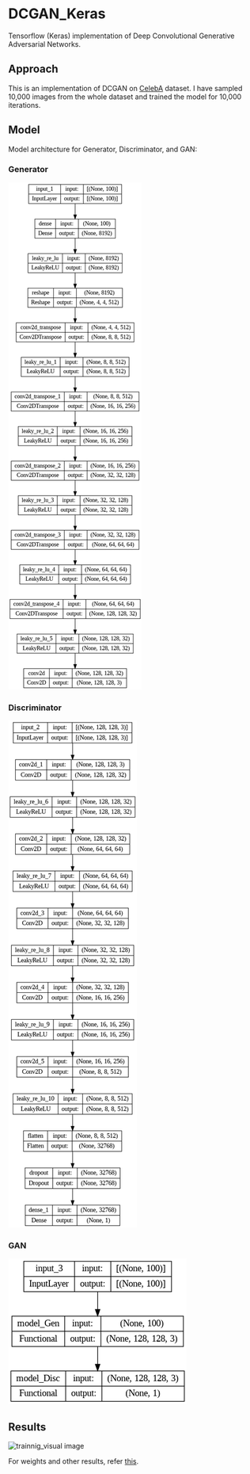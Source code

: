 # DCGAN_Keras
Tensorflow (Keras) implementation of Deep Convolutional Generative Adversarial Networks. 


## Approach
This is an implementation of DCGAN on [CelebA](https://mmlab.ie.cuhk.edu.hk/projects/CelebA.html) dataset. I have sampled 10,000 images from the whole dataset and trained the model for 10,000 iterations. 


## Model
Model architecture for Generator, Discriminator, and GAN:

### Generator

![generator image](https://github.com/tshr-d-dragon/DCGAN_Keras/blob/main/generator.png)

### Discriminator

![discriminator image](https://github.com/tshr-d-dragon/DCGAN_Keras/blob/main/discriminator.png)

### GAN

![gan image](https://github.com/tshr-d-dragon/DCGAN_Keras/blob/main/gan.png)


## Results

![trainnig_visual image](https://github.com/tshr-d-dragon/DCGAN_Keras/blob/main/trainnig_visual.gif)

For weights and other results, refer [this](https://drive.google.com/drive/folders/10cM4uK1TLRYYEbH08ogWcp9XJVzBEzMO?usp=sharing).
